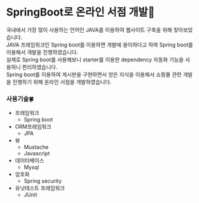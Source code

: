 # SpringBoot로 온라인 서점 개발:book:
국내에서 가장 많이 사용하는 언어인 JAVA를 이용하여 웹사이트 구축을 위해 찾아보았습니다.  
JAVA 프레임워크인 Spring boot를 이용하면 개발에 용이하다고 하여 Spring boot를 이용해서 개발을 진행하였습니다.  
실제로 Spring boot를 사용해보니 starter를 이용한 dependency 자동화 기능을 사용하니 편리하였습니다.  
Spring boot를 이용하여 게시판을 구현하면서 얻은 지식을 이용해서 쇼핑몰 관련 개발을 진행하기 위해 온라인 서점을 개발하였습니다.  
  
### 사용기술:four_leaf_clover:

* 프레임워크
  + Spring boot
* ORM프레임워크
  + JPA
* 뷰
  + Mustache
  + Javascript
* 데이터베이스
  + Mysql
* 암호화
  + Spring security
* 유닛테스트 프레임워크
  + JUnit
